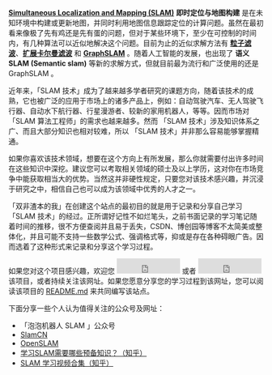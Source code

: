 [**Simultaneous Localization and Mapping (SLAM)**](https://en.wikipedia.org/wiki/Simultaneous_localization_and_mapping "Simultaneous Localization and Mapping") **即时定位与地图构建** 是在未知环境中构建或更新地图，并同时利用地图信息跟踪定位的计算问题。虽然在最初看来像极了先有鸡还是先有蛋的问题，但对于某些环境下，至少在可控制的时间内，有几种算法可以近似地解决这个问题。目前为止的近似求解方法有 [**粒子滤波**](https://en.wikipedia.org/wiki/Particle_filter)、[**扩展卡尔曼滤波**](https://en.wikipedia.org/wiki/Extended_Kalman_filter) 和 [**GraphSLAM**](https://en.wikipedia.org/wiki/GraphSLAM) 。随着人工智能的发展，也出现了 **语义 SLAM (Semantic slam)** 等新的求解方式，但就目前最为流行和广泛使用的还是 GraphSLAM 。

近年来，「SLAM 技术」成为了越来越多学者研究的课题方向，随着该技术的成熟，它也被广泛的应用于市场上的诸多产品上，例如：自动驾驶汽车、无人驾驶飞行器、自动水下航行器、行星漫游者、较新的家用机器人，等等。因而市场对「SLAM 算法工程师」的需求也越来越多。然而 「SLAM 技术」涉及知识体系之广、而且大部分知识也相对较难，所以 「SLAM 技术」并非那么容易能够掌握精通。

如果你喜欢该技术领域，想要在这个方向上有所发展，那么你就需要付出许多时间在这些知识中深挖。建议您可以考取相关领域的硕士及以上学历，这对你在市场竞争中能获取相当大的优势。当然这并非硬性规定，只要您对该技术感兴趣，并沉浸于研究之中，相信自己也可以成为该领域中优秀的人才之一。

「双非渣本的我」在创建这个站点的最初目的就是用于记录和分享自己学习「SLAM 技术」的经过。正所谓好记性不如烂笔头，之前书面记录的学习笔记随着时间的推移，很不方便查阅并且易于丢失，CSDN、博创园等博客不太简美或整体化，并且可能不支持一些数学公式、强调格式等，抑或是存在各种碍眼广告。因而选着了这种形式来记录和分享这个学习过程。

如果您对这个项目感兴趣，欢迎您  <iframe src="https://ghbtns.com/github-btn.html?user=LSXiang&repo=Journey2SLAM&type=star&count=true&size=large" frameborder="0" scrolling="0" width="125px" height="30px"></iframe> 或者 <iframe src="https://ghbtns.com/github-btn.html?user=LSXiang&repo=Journey2SLAM&type=fork&count=true&size=large" frameborder="0" scrolling="0" width="125px" height="30px"></iframe> 该项目，或者持续关注该网址。如果您愿意分享您的学习过程到该网址，您可以阅读该项目的 [README.md](https://github.com/LSXiang/Journey2SLAM/blob/master/README.md) 来共同编写该站点。

下面分享一些个人认为值得关注的公众号及网址：

- 「泡泡机器人 SLAM 」公众号
- [SlamCN](http://www.slamcn.org/index.php/%E9%A6%96%E9%A1%B5)
- [OpenSLAM](https://openslam-org.github.io/)
- [学习SLAM需要哪些预备知识？（知乎）](https://www.zhihu.com/question/35186064)
- [SLAM 学习视频合集（知乎）](https://www.zhihu.com/question/35186064)



